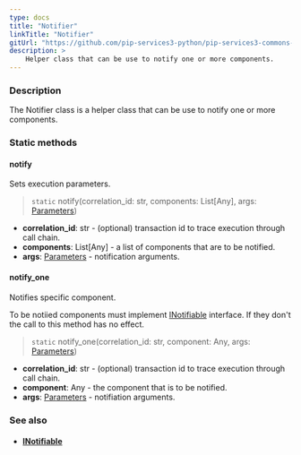 ```yaml
---
type: docs
title: "Notifier"
linkTitle: "Notifier"
gitUrl: "https://github.com/pip-services3-python/pip-services3-commons-python"
description: >
    Helper class that can be use to notify one or more components.
---
```


### Description

The Notifier class is a helper class that can be use to notify one or more components.

### Static methods

#### notify
Sets execution parameters.

> `static` notify(correlation_id: str, components: List[Any], args: [Parameters](../parameters))

- **correlation_id**: str - (optional) transaction id to trace execution through call chain.
- **components**: List[Any] - a list of components that are to be notified.
- **args**: [Parameters](../parameters) - notification arguments.

#### notify_one
Notifies specific component.

To be notiied components must implement [INotifiable](../inotifiable) interface.
If they don't the call to this method has no effect.

> `static` notify_one(correlation_id: str, component: Any, args: [Parameters](../parameters))

- **correlation_id**: str - (optional) transaction id to trace execution through call chain.
- **component**: Any - the component that is to be notified.
- **args**: [Parameters](../parameters) - notifiation arguments.


### See also
- #### [INotifiable](../inotifiable)
